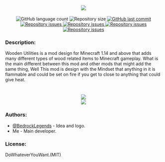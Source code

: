 <h1 align="center">
  <img src="https://user-images.githubusercontent.com/52864251/94339907-97f97580-fff5-11ea-8a12-bafddfeba7e9.png"><br>
</h1>

<p align="center">
  <img alt="GitHub language count" src="https://img.shields.io/github/languages/count/lazyMods/WoodenUtilities">

  <img alt="Repository size" src="https://img.shields.io/github/repo-size/lazyMods/WoodenUtilities">
  
  <a href="https://github.com/lazyMods/WoodenUtilities/commits/master">
    <img alt="GitHub last commit" src="https://img.shields.io/github/last-commit/lazyMods/WoodenUtilities">
  </a>

  <a href="https://github.com/lazyMods/WoodenUtilities/issues">
    <img alt="Repository issues" src="https://img.shields.io/github/issues/lazyMods/WoodenUtilities">
  </a>

  <a href="https://www.curseforge.com/minecraft/mc-mods/wooden-utilities">
    <img alt="Repository issues" src="http://cf.way2muchnoise.eu/full_366844_downloads.svg">
  </a>

  <a href="https://www.curseforge.com/minecraft/mc-mods/wooden-utilities">
    <img alt="Repository issues" src="http://cf.way2muchnoise.eu/versions/366844.svg">
  </a>
  
  <a href="https://opensource.org/licenses/MIT">
    <img alt="Repository issues" src="https://img.shields.io/badge/License-MIT-yellow.svg">
  </a>
</p>


### Description:

Wooden Utilities is a mod design for Minecraft 1.14 and above that adds many different types of wood related items to Minecraft gameplay. What is the main different between this mod and other mods that might add the same thing, Well This mod is design with the Mindset that anything in it is flammable and could be set on fire if you get to close to anything that could give heat.

<h1 align="center">
  <img src="https://user-images.githubusercontent.com/52864251/94339886-74362f80-fff5-11ea-9cb5-eb6188ad5b9f.png"><br>
   <img src="https://user-images.githubusercontent.com/52864251/94339898-887a2c80-fff5-11ea-80da-f7513f9835ca.png"><br>
</h1>

### Authors:

* [@BedrockLegends](https://github.com/BedrockLegends) - Idea and logo.
* Me - Main developer.

### License:

DoWhateverYouWant.(MIT)
